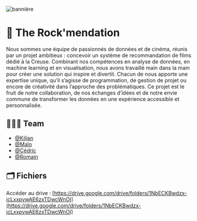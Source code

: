 ![bannière](https://i.ibb.co/0htqWRt/ban-github.jpg)

# 🤘 The Rock'mendation

Nous sommes une équipe de passionnés de données et de cinéma, réunis par un projet ambitieux : concevoir un système de recommandation de films dédié à la Creuse. Combinant nos compétences en analyse de données, en machine learning et en visualisation, nous avons travaillé main dans la main pour créer une solution qui inspire et divertit. Chacun de nous apporte une expertise unique, qu’il s’agisse de programmation, de gestion de projet ou encore de créativité dans l’approche des problématiques. Ce projet est le fruit de notre collaboration, de nos échanges d’idées et de notre envie commune de transformer les données en une expérience accessible et personnalisée.


## 👨🏻‍💼 Team 

- [@Kilian](https://github.com/KilianCadiou)
- [@Malo](https://github.com/MaloBang)
- [@Cédric](https://github.com/DriixData)
- [@Romain](https://github.com/LegacyLord44)

## 🗂️ Fichiers

Accéder au drive : [https://drive.google.com/drive/folders/1NbECKBwdzx-icLxxpvwAE6zxTDwcWnOI](https://drive.google.com/drive/folders/1NbECKBwdzx-icLxxpvwAE6zxTDwcWnOI)
